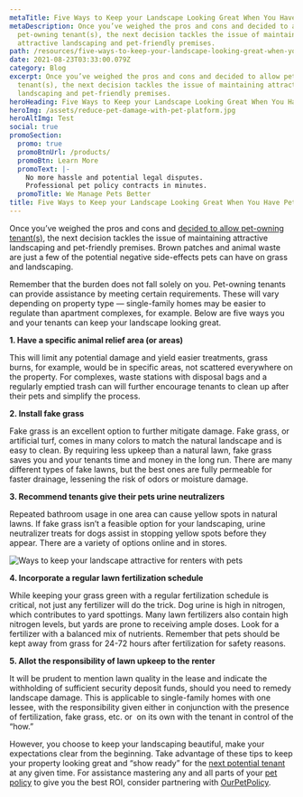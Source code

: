 ```yaml
---
metaTitle: Five Ways to Keep your Landscape Looking Great When You Have Pet-Owning Tenants
metaDescription: Once you’ve weighed the pros and cons and decided to allow
  pet-owning tenant(s), the next decision tackles the issue of maintaining
  attractive landscaping and pet-friendly premises.
path: /resources/five-ways-to-keep-your-landscape-looking-great-when-you-have-pet-owning-tenants
date: 2021-08-23T03:33:00.079Z
category: Blog
excerpt: Once you’ve weighed the pros and cons and decided to allow pet-owning
  tenant(s), the next decision tackles the issue of maintaining attractive
  landscaping and pet-friendly premises.
heroHeading: Five Ways to Keep your Landscape Looking Great When You Have Pet-Owning Tenants
heroImg: /assets/reduce-pet-damage-with-pet-platform.jpg
heroAltImg: Test
social: true
promoSection:
  promo: true
  promoBtnUrl: /products/
  promoBtn: Learn More
  promoText: |-
    No more hassle and potential legal disputes.
    Professional pet policy contracts in minutes.
  promoTitle: We Manage Pets Better​
title: Five Ways to Keep your Landscape Looking Great When You Have Pet-Owning Tenants
---
```

Once you’ve weighed the pros and cons and [decided to allow pet-owning tenant(s)](https://landlordtech.com/resources/landlord-Q&A-should-you-move-to-a-pet-friendly-policy), the next decision tackles the issue of maintaining attractive landscaping and pet-friendly premises. Brown patches and animal waste are just a few of the potential negative side-effects pets can have on grass and landscaping.

Remember that the burden does not fall solely on you. Pet-owning tenants can provide assistance by meeting certain requirements. These will vary depending on property type — single-family homes may be easier to regulate than apartment complexes, for example. Below are five ways you and your tenants can keep your landscape looking great.

**1. Have a specific animal relief area (or areas)**

This will limit any potential damage and yield easier treatments, grass burns, for example, would be in specific areas, not scattered everywhere on the property. For complexes, waste stations with disposal bags and a regularly emptied trash can will further encourage tenants to clean up after their pets and simplify the process.

**2. Install fake grass**

Fake grass is an excellent option to further mitigate damage. Fake grass, or artificial turf, comes in many colors to match the natural landscape and is easy to clean. By requiring less upkeep than a natural lawn, fake grass saves you and your tenants time and money in the long run. There are many different types of fake lawns, but the best ones are fully permeable for faster drainage, lessening the risk of odors or moisture damage.

**3. Recommend tenants give their pets urine neutralizers**

Repeated bathroom usage in one area can cause yellow spots in natural lawns. If fake grass isn’t a feasible option for your landscaping, urine neutralizer treats for dogs assist in stopping yellow spots before they appear. There are a variety of options online and in stores.

![Ways to keep your landscape attractive for renters with pets](/assets/renting-to-pet-owners.jpg "Ways to Keep your Landscape Looking Great When You Have Pet-Owning Tenants")

**4. Incorporate a regular lawn fertilization schedule**

While keeping your grass green with a regular fertilization schedule is critical, not just any fertilizer will do the trick. Dog urine is high in nitrogen, which contributes to yard spottings. Many lawn fertilizers also contain high nitrogen levels, but yards are prone to receiving ample doses. Look for a fertilizer with a balanced mix of nutrients. Remember that pets should be kept away from grass for 24-72 hours after fertilization for safety reasons.

**5. Allot the responsibility of lawn upkeep to the renter**

It will be prudent to mention lawn quality in the lease and indicate the withholding of sufficient security deposit funds, should you need to remedy landscape damage. This is applicable to single-family homes with one lessee, with the responsibility given either in conjunction with the presence of fertilization, fake grass, etc. or  on its own with the tenant in control of the “how.”

However, you choose to keep your landscaping beautiful, make your expectations clear from the beginning. Take advantage of these tips to keep your property looking great and “show ready” for the [next potential tenant](https://landlordtech.com/resources/considerations-tenants-make-when-choosing-a-rental) at any given time. For assistance mastering any and all parts of your [pet policy](https://landlordtech.com/resources/the-true-cost-of-having-a-bad-pet-policy) to give you the best ROI, consider partnering with [OurPetPolicy](https://www.landlordtech.com/products).